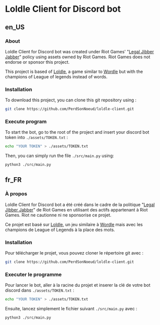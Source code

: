 # Loldle Client for Discord bot

## en_US
### About
Loldle Client for Discord bot was created under Riot Games' "[Legal Jibber Jabber](https://www.riotgames.com/en/legal)" policy using assets owned by Riot Games.
Riot Games does not endorse or sponsor this project.

This project is based of [Loldle](https://loldle.net), a game similar to [Wordle](https://en.wikipedia.org/wiki/Wordle) but with the champions of League of legends instead of words.


### Installation
To download this project, you can clone this git repository using :
```bash
git clone https://github.com/PerdSonNoeud/loldle-client.git
```


### Execute program
To start the bot, go to the root of the project and insert your discord bot token into `./assets/TOKEN.txt` :
```bash
echo "YOUR TOKEN" > ./assets/TOKEN.txt
```

Then, you can simply run the file `./src/main.py` using:
```bash
python3 ./src/main.py
```


## fr_FR
### À propos
Loldle Client for Discord bot a été créé dans le cadre de la politique "[Legal Jibber Jabber](https://www.riotgames.com/en/legal)" de Riot Games en utilisant des actifs appartenant à Riot Games.
Riot ne cautionne ni ne sponsorise ce projet.

Ce projet est basé sur [Loldle](https://loldle.net), un jeu similaire à [Wordle](https://fr.wikipedia.org/wiki/Wordle) mais avec les champions de League of Legends à la place des mots.


### Installation
Pour télécharger le projet, vous pouvez cloner le répertoire git avec :
```bash
git clone https://github.com/PerdSonNoeud/loldle-client.git
```


### Executer le programme
Pour lancer le bot, aller à la racine du projet et inserer la clé de votre bot discord dans `./assets/TOKEN.txt` :
```bash
echo "YOUR TOKEN" > ./assets/TOKEN.txt
```

Ensuite, lancez simplement le fichier suivant `./src/main.py` avec :
```bash
python3 ./src/main.py
```
